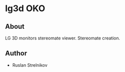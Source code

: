 lg3d OKO
========


About
-----

LG 3D monitors stereomate viewer. Stereomate creation.


Author
-------

* Ruslan Strelnikov
